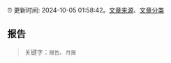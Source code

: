 :alarm_clock: 更新时间: 2024-10-05 01:58:42。[文章来源](/README.md)、[文章分类](/TAGS.md)

## 报告


> 关键字：`报告`、`月报`



